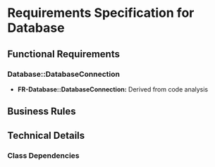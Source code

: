 # Requirements Specification for Database

## Functional Requirements

### Database::DatabaseConnection
- **FR-Database::DatabaseConnection:** Derived from code analysis

## Business Rules


## Technical Details

### Class Dependencies
